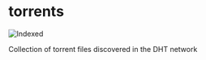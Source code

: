 torrents 
========
![Indexed](https://img.shields.io/badge/indexed-181193-blue)

Collection of torrent files discovered in the DHT network
